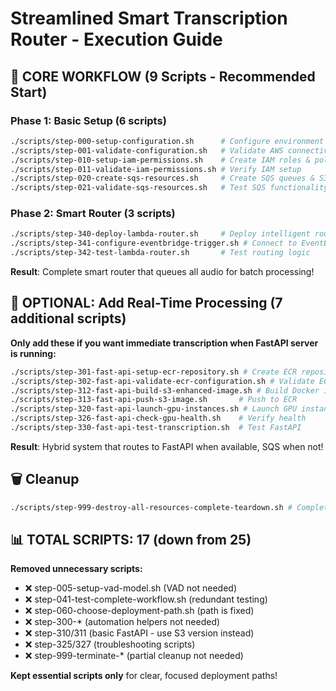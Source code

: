 # Streamlined Smart Transcription Router - Execution Guide

## 🎯 CORE WORKFLOW (9 Scripts - Recommended Start)

### Phase 1: Basic Setup (6 scripts)
```bash
./scripts/step-000-setup-configuration.sh      # Configure environment & AWS
./scripts/step-001-validate-configuration.sh   # Validate AWS connectivity
./scripts/step-010-setup-iam-permissions.sh    # Create IAM roles & policies
./scripts/step-011-validate-iam-permissions.sh # Verify IAM setup
./scripts/step-020-create-sqs-resources.sh     # Create SQS queues & S3 bucket
./scripts/step-021-validate-sqs-resources.sh   # Test SQS functionality
```

### Phase 2: Smart Router (3 scripts)
```bash
./scripts/step-340-deploy-lambda-router.sh     # Deploy intelligent router Lambda
./scripts/step-341-configure-eventbridge-trigger.sh # Connect to EventBridge
./scripts/step-342-test-lambda-router.sh       # Test routing logic
```

**Result**: Complete smart router that queues all audio for batch processing!

## 🚀 OPTIONAL: Add Real-Time Processing (7 additional scripts)

**Only add these if you want immediate transcription when FastAPI server is running:**

```bash
./scripts/step-301-fast-api-setup-ecr-repository.sh # Create ECR repository
./scripts/step-302-fast-api-validate-ecr-configuration.sh # Validate ECR
./scripts/step-312-fast-api-build-s3-enhanced-image.sh # Build Docker image
./scripts/step-313-fast-api-push-s3-image.sh       # Push to ECR
./scripts/step-320-fast-api-launch-gpu-instances.sh # Launch GPU instances
./scripts/step-326-fast-api-check-gpu-health.sh    # Verify health
./scripts/step-330-fast-api-test-transcription.sh  # Test FastAPI
```

**Result**: Hybrid system that routes to FastAPI when available, SQS when not!

## 🗑️ Cleanup
```bash
./scripts/step-999-destroy-all-resources-complete-teardown.sh # Complete teardown
```

## 📊 TOTAL SCRIPTS: 17 (down from 25)

**Removed unnecessary scripts:**
- ❌ step-005-setup-vad-model.sh (VAD not needed)
- ❌ step-041-test-complete-workflow.sh (redundant testing)
- ❌ step-060-choose-deployment-path.sh (path is fixed)
- ❌ step-300-* (automation helpers not needed)
- ❌ step-310/311 (basic FastAPI - use S3 version instead)
- ❌ step-325/327 (troubleshooting scripts)
- ❌ step-999-terminate-* (partial cleanup not needed)

**Kept essential scripts only** for clear, focused deployment paths!